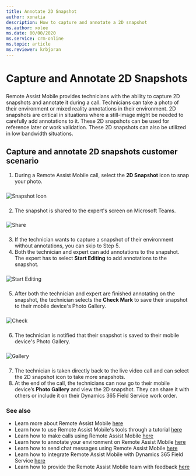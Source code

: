 ```yaml
---
title: Annotate 2D Snapshot
author: xonatia
description: How to capture and annotate a 2D snapshot
ms.author: xolee
ms.date: 00/00/2020
ms.service: crm-online
ms.topic: article
ms.reviewer: krbjoran
---
```

# Capture and Annotate 2D Snapshots 

###
Remote Assist Mobile provides technicians with the ability to capture 2D snapshots and annotate it during a call. Technicians can take a photo of their environment or mixed reality annotations in their environment. 2D snapshots are critical in situations where a still-image might be needed to carefully add annotations to it. These 2D snapshots can be used for reference later or work validation. These 2D snapshots can also be utilized in low bandwidth situations.

## Capture and annotate 2D snapshots customer scenario
1.	During a Remote Assist Mobile call, select the **2D Snapshot** icon to snap your photo. 
###
![Snapshot Icon](./media/snapshot_1.png "Snapshot Icon")
###
2. The snapshot is shared to the expert's screen on Microsoft Teams.
###
![Share](./media/snapshot3.png "Share")
###
3. If the technician wants to capture a snapshot of their environment without annotations, you can skip to Step 5.
4. Both the technician and expert can add annotations to the snapshot. The expert has to select **Start Editing** to add annotations to the snapshot. 
###
![Start Editing](./media/snapshot4.png "Start Editing")
###
5.	After both the technician and expert are finished annotating on the snapshot, the technician selects the **Check Mark** to save their snapshot to their mobile device's Photo Gallery.
###
![Check](./media/snapshot_5.png "Check")
###
6.	The technician is notified that their snapshot is saved to their mobile device's Photo Gallery.
###
![Gallery](./media/snapshot_7.png "Gallery")
###
7. The technician is taken directly back to the live video call and can select the 2D snapshot icon to take more snapshots.
10.	At the end of the call, the technicians can now go to their mobile device’s **Photo Gallery** and view the 2D snapshot. They can share it with others or include it on their Dynamics 365 Field Service work order. 

### See also 
- Learn more about Remote Assist Mobile [here](remote-assist-mobile-overview.md)
- Learn how to use Remote Assist Mobile's tools through a tutorial [here](learn-the-tools.md) 
- Learn how to make calls using Remote Assist Mobile [here](making-calls.md)
- Learn how to annotate your environment on Remote Assist Mobile [here](annotate-your-environment.md)
- Learn how to send chat messages using Remote Assist Mobile [here](send-chat-messages.md)
- Learn how to integrate Remote Assist Mobile with Dynamics 365 Field Service [here](fs-integration.md)
- Learn how to provide the Remote Assist Mobile team with feedback [here](provide-feedback.md)
